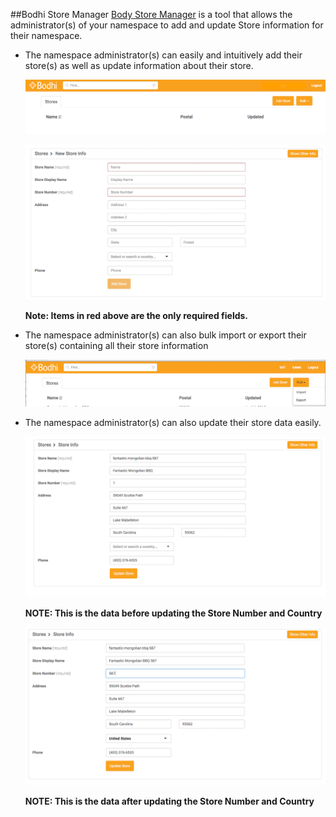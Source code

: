 ##Bodhi Store Manager
[Body Store Manager](https://tools.bodhi.space/store) is a tool that allows the administrator(s) of your namespace to add and update Store information for their namespace.  

- The namespace administrator(s) can easily and intuitively add their store(s) as well as update information about their store.
	
	![Store_1](/images/Store_1.png?raw=true "")

	![Store_2](/images/Store_2.png?raw=true "")	
	
	__Note: Items in red above are the only required fields.__

- The namespace administrator(s) can also bulk import or export their store(s) containing all their store information
	
	![Store_3](/images/Store_3.png?raw=true "")

- The namespace administrator(s) can also update their store data easily.
	
	![Store_5](/images/Store_5.png?raw=true "")
	
	__NOTE: This is the data before updating the Store Number and Country__
	
	![Store_6](/images/Store_6.png?raw=true "")
	
	__NOTE: This is the data after updating the Store Number and Country__

